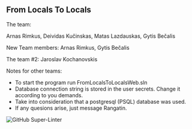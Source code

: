 From Locals To Locals
--------------------------------------------------------------------------------------

The team:

Arnas Rimkus, Deividas Kučinskas, Matas Lazdauskas, Gytis Bečalis

New Team members:
Arnas Rimkus, Gytis Bečalis

The team #2: Jaroslav Kochanovskis

Notes for other teams:
  - To start the program run FromLocalsToLocalsWeb.sln
  - Database connection string is stored in the user secrets. Change it according to you demands. 
  - Take into consideration that a postgresql (PSQL) database was used.
  - If any quesions arise, just message Rangatin.
  
![GitHub Super-Linter](https://github.com/ciliakas/FromLocalsWeb/workflows/Lint%20Code%20Base/badge.svg)
